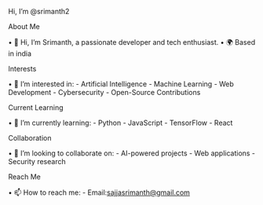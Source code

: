 Hi, I’m @srimanth2


About Me


•⁠  ⁠👋 Hi, I’m Srimanth, a passionate developer and tech enthusiast.
•⁠  ⁠🌍 Based in india


Interests

•⁠  ⁠👀 I’m interested in:
    - Artificial Intelligence
    - Machine Learning
    - Web Development
    - Cybersecurity
    - Open-Source Contributions


Current Learning

•⁠  ⁠🌱 I’m currently learning:
    - Python
    - JavaScript
    - TensorFlow
    - React


Collaboration


•⁠  ⁠💞️ I’m looking to collaborate on:
    - AI-powered projects
    - Web applications
    - Security research


Reach Me


•⁠  ⁠📫 How to reach me:
    - Email:sajjasrimanth@gmail.com

